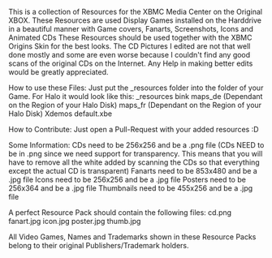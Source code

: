 This is a collection of Resources for the XBMC Media Center on the Original XBOX.
These Resources are used Display Games installed on the Harddrive in a beautiful manner with Game covers, Fanarts, Screenshots, Icons and Animated CDs
These Resources should be used together with the XBMC Origins Skin for the best looks.
The CD Pictures I edited are not that well done mostly and some are even worse because I couldn't find any good scans of the original CDs on the Internet. Any Help in making better edits would be greatly appreciated.

How to use these Files:
Just put the _resources folder into the folder of your Game. For Halo it would look like this:
_resources
bink
maps_de (Dependant on the Region of your Halo Disk)
maps_fr (Dependant on the Region of your Halo Disk)
Xdemos
default.xbe

How to Contribute:
Just open a Pull-Request with your added resources :D

Some Information:
CDs need to be 256x256 and be a .png file (CDs NEED to be in .png since we need support for transparency. This means that you will have to remove all the white added by scanning the CDs so that everything except the actual CD is transparent)
Fanarts need to be 853x480 and be a .jpg file
Icons need to be 256x256 and be a .jpg file
Posters need to be 256x364 and be a .jpg file
Thumbnails need to be 455x256 and be a .jpg file

A perfect Resource Pack should contain the following files:
cd.png
fanart.jpg
icon.jpg
poster.jpg
thumb.jpg

All Video Games, Names and Trademarks shown in these Resource Packs belong to their original Publishers/Trademark holders.